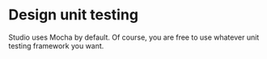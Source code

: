 # Design unit testing

Studio uses Mocha by default. Of course, you are free to use whatever unit testing framework you want.

